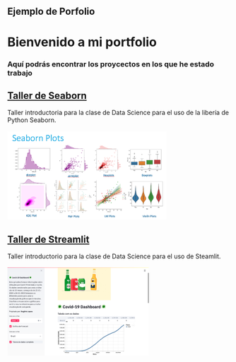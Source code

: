 ## Ejemplo de Porfolio 
# Bienvenido a mi portfolio
### Aquí podrás encontrar los proycectos en los que he estado trabajo

## [Taller de Seaborn](https://github.com/Cristina-TheBridge/Seaborn)
Taller introductoria para la clase de Data Science para el uso de la libería de Python Seaborn. <br> <br>
<img src = "images/seaborn.png"  height="200"> <br>

## [Taller de Streamlit](https://github.com/Cristina-TheBridge/Taller-Streamlit)
Taller introductorio para la clase de Data Science para el uso de Steamlit. <br> <br>
<img src = "images/covid-19-dashboard.png" height="200">
